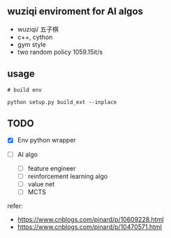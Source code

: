 ## wuziqi enviroment for AI algos

- wuziqi/ 五子棋
- c++, cython
- gym style
- two random policy 1059.15it/s

## usage
```
# build env

python setup.py build_ext --inplace

```


## TODO
- [x] Env python  wrapper  

- [ ] AI algo
    - [ ] feature engineer
    - [ ] reinforcement learning algo 
    - [ ] value net
    - [ ] MCTS

refer:

- https://www.cnblogs.com/pinard/p/10609228.html
- https://www.cnblogs.com/pinard/p/10470571.html